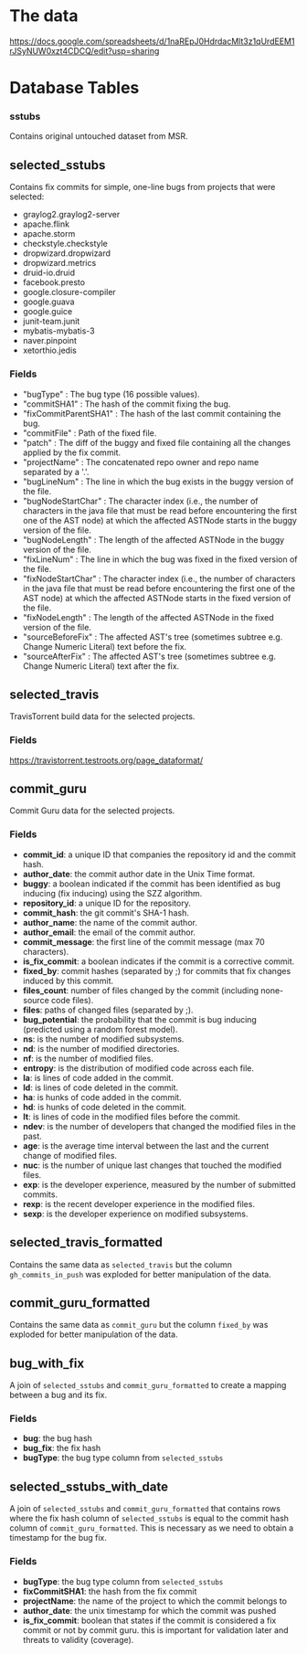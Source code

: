 # The data 

https://docs.google.com/spreadsheets/d/1naREpJ0HdrdacMlt3z1qUrdEEM1rJSyNUW0xzt4CDCQ/edit?usp=sharing 

# Database Tables

### sstubs

Contains original untouched dataset from MSR. 

## selected_sstubs

Contains fix commits for simple, one-line bugs from projects that were selected: 
 
- graylog2.graylog2-server
- apache.flink
- apache.storm
- checkstyle.checkstyle
- dropwizard.dropwizard
- dropwizard.metrics
- druid-io.druid
- facebook.presto
- google.closure-compiler
- google.guava
- google.guice
- junit-team.junit
- mybatis-mybatis-3
- naver.pinpoint
- xetorthio.jedis

### Fields

- "bugType" : The bug type (16 possible values).
- "commitSHA1" : The hash of the commit fixing the bug.
- "fixCommitParentSHA1" : The hash of the last commit containing the bug.
- "commitFile" : Path of the fixed file.
- "patch" : The diff of the buggy and fixed file containing all the changes applied by the fix commit.
- "projectName" : The concatenated repo owner and repo name separated by a '.'.
- "bugLineNum" : The line in which the bug exists in the buggy version of the file.
- "bugNodeStartChar" : The character index (i.e., the number of characters in the java file that must be read before encountering the first one of the AST node) at which the affected ASTNode starts in the buggy version of the file.
- "bugNodeLength" : The length of the affected ASTNode in the buggy version of the file.
- "fixLineNum" : The line in which the bug was fixed in the fixed version of the file.
- "fixNodeStartChar" : The character index (i.e., the number of characters in the java file that must be read before encountering the first one of the AST node) at which the affected ASTNode starts in the fixed version of the file.
- "fixNodeLength" : The length of the affected ASTNode in the fixed version of the file.
- "sourceBeforeFix" : The affected AST's tree (sometimes subtree e.g. Change Numeric Literal) text before the fix.
- "sourceAfterFix" : The affected AST's tree (sometimes subtree e.g. Change Numeric Literal) text after the fix.

## selected_travis

TravisTorrent build data for the selected projects. 

### Fields

https://travistorrent.testroots.org/page_dataformat/

## commit_guru

Commit Guru data for the selected projects. 

### Fields

- **commit_id**: a unique ID that companies the repository id and the commit hash.
- **author_date**: the commit author date in the Unix Time format.
- **buggy**: a boolean indicated if the commit has been identified as bug inducing (fix inducing) using the SZZ algorithm.
- **repository_id**: a unique ID for the repository.
- **commit_hash**: the git commit's SHA-1 hash.
- **author_name**: the name of the commit author.
- **author_email**: the email of the commit author.
- **commit_message**: the first line of the commit message (max 70 characters).
- **is_fix_commit**: a boolean indicates if the commit is a corrective commit.
- **fixed_by**: commit hashes (separated by ;) for commits that fix changes induced by this commit.
- **files_count**: number of files changed by the commit (including none-source code files).
- **files**: paths of changed files (separated by ;).
- **bug_potential**: the probability that the commit is bug inducing (predicted using a random forest model).
- **ns**: is the number of modified subsystems.
- **nd**: is the number of modified directories.
- **nf**: is the number of modified files.
- **entropy**: is the distribution of modified code across each file.
- **la**: is lines of code added in the commit.
- **ld**: is lines of code deleted in the commit.
- **ha**: is hunks of code added in the commit.
- **hd**: is hunks of code deleted in the commit.
- **lt**: is lines of code in the modified files before the commit.
- **ndev**: is the number of developers that changed the modified files in the past.
- **age**: is the average time interval between the last and the current change of modified files.
- **nuc**: is the number of unique last changes that touched the modified files.
- **exp**: is the developer experience, measured by the number of submitted commits.
- **rexp**: is the recent developer experience in the modified files.
- **sexp**: is the developer experience on modified subsystems.

## selected_travis_formatted

Contains the same data as `selected_travis` but the column `gh_commits_in_push` was exploded for better manipulation of the data. 

## commit_guru_formatted

Contains the same data as `commit_guru` but the column `fixed_by` was exploded for better manipulation of the data. 

## bug_with_fix

A join of `selected_sstubs` and `commit_guru_formatted` to create a mapping between a bug and its fix. 

### Fields

- **bug**: the bug hash
- **bug_fix**: the fix hash
- **bugType**: the bug type column from `selected_sstubs`

## selected_sstubs_with_date

A join of `selected_sstubs` and `commit_guru_formatted` that contains rows where the fix hash column of `selected_sstubs` is equal to the commit hash column of `commit_guru_formatted`. This is necessary as we need to obtain a timestamp for the bug fix. 

### Fields

- **bugType**: the bug type column from `selected_sstubs`
- **fixCommitSHA1**: the hash from the fix commit
- **projectName**: the name of the project to which the commit belongs to
- **author_date**: the unix timestamp for which the commit was pushed 
- **is_fix_commit**: boolean that states if the commit is considered a fix commit or not by commit guru. this is important for validation later and threats to validity (coverage). 

